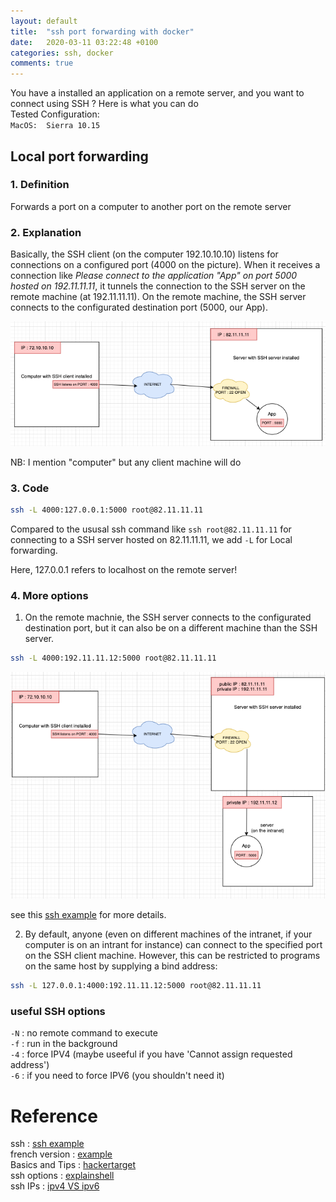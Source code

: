 ```yaml
---
layout: default
title:  "ssh port forwarding with docker"
date:   2020-03-11 03:22:48 +0100
categories: ssh, docker
comments: true
---
```


You have a installed an application on a remote server, and you want to connect using SSH ? Here is what you can do  
Tested Configuration:  
`MacOS:  Sierra 10.15`  

## Local port forwarding

### 1. Definition  
Forwards a port on a computer to another port on the remote server  

### 2. Explanation
Basically, the SSH client (on the computer 192.10.10.10) listens for connections on a configured port (4000 on the picture). When it receives a connection like _Please connect to the application "App" on port 5000 hosted on 192.11.11.11_, it tunnels the connection to the SSH server on the remote machine (at 192.11.11.11). On the remote machine, the SSH server connects to the configurated destination port (5000, our App).

![result2](/assets/img/ssh_local_port_forwarding.png)  

NB: I mention "computer" but any client machine will do  

### 3. Code
``` bash
ssh -L 4000:127.0.0.1:5000 root@82.11.11.11
```

Compared to the ususal ssh command like `ssh root@82.11.11.11` for connecting to a SSH server hosted on 82.11.11.11, we add `-L` for Local forwarding.

Here, 127.0.0.1 refers to localhost on the remote server!

### 4. More options
1. On the remote machnie, the SSH server connects to the configurated destination port, but it can also be on a different machine than the SSH server.
``` bash
ssh -L 4000:192.11.11.12:5000 root@82.11.11.11
```

![result2](/assets/img/ssh_local_port_forwarding2.png)  

see this [ssh example](https://www.supinfo.com/articles/single/567-port-forwarding-avec-ssh) for more details.


2. By default, anyone (even on different machines of the intranet, if your computer is on an intrant for instance) can connect to the specified port on the SSH client machine. However, this can be restricted to programs on the same host by supplying a bind address:

```bash
ssh -L 127.0.0.1:4000:192.11.11.12:5000 root@82.11.11.11
```  

### useful SSH options  
`-N` : no remote command to execute  
`-f` : run in the background  
`-4` : force IPV4 (maybe useeful if you have 'Cannot assign requested address')  
`-6` : if you need to force IPV6 (you shouldn't need it)  

# Reference

ssh : [ssh example](https://www.ssh.com/ssh/tunneling/example)  
french version : [ example](https://www.supinfo.com/articles/single/567-port-forwarding-avec-ssh)  
Basics and Tips : [hackertarget](https://hackertarget.com/ssh-examples-tunnels/)  
ssh options : [explainshell](https://explainshell.com/explain?cmd=ssh+-L+-N+-f+-l)  
ssh IPs : [ipv4 VS ipv6](https://www.linux.com/tutorials/7remote-sessions-over-ipv6-ssh-scp-and-rsync/)  
